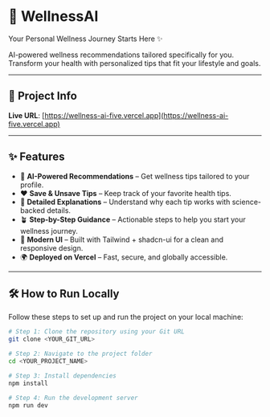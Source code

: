 # 🌿 WellnessAI  

Your Personal Wellness Journey Starts Here ✨  

AI-powered wellness recommendations tailored specifically for you. Transform your health with personalized tips that fit your lifestyle and goals.  

---

## 🚀 Project Info  

**Live URL**: [https://wellness-ai-five.vercel.app](https://wellness-ai-five.vercel.app)  

---

## ✨ Features  

- 🔮 **AI-Powered Recommendations** – Get wellness tips tailored to your profile.  
- ❤️ **Save & Unsave Tips** – Keep track of your favorite health tips.  
- 📖 **Detailed Explanations** – Understand why each tip works with science-backed details.  
- 🪴 **Step-by-Step Guidance** – Actionable steps to help you start your wellness journey.  
- 🎨 **Modern UI** – Built with Tailwind + shadcn-ui for a clean and responsive design.  
- 🌍 **Deployed on Vercel** – Fast, secure, and globally accessible.  

---

## 🛠️ How to Run Locally  

Follow these steps to set up and run the project on your local machine:  

```sh
# Step 1: Clone the repository using your Git URL
git clone <YOUR_GIT_URL>

# Step 2: Navigate to the project folder
cd <YOUR_PROJECT_NAME>

# Step 3: Install dependencies
npm install

# Step 4: Run the development server
npm run dev
